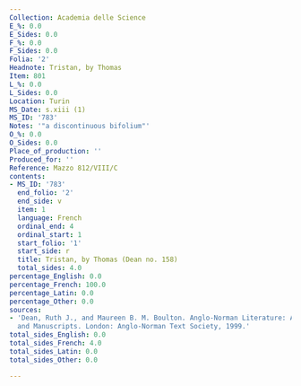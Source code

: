 ```yaml
---
Collection: Academia delle Science
E_%: 0.0
E_Sides: 0.0
F_%: 0.0
F_Sides: 0.0
Folia: '2'
Headnote: Tristan, by Thomas
Item: 801
L_%: 0.0
L_Sides: 0.0
Location: Turin
MS_Date: s.xiii (1)
MS_ID: '783'
Notes: '"a discontinuous bifolium"'
O_%: 0.0
O_Sides: 0.0
Place_of_production: ''
Produced_for: ''
Reference: Mazzo 812/VIII/C
contents:
- MS_ID: '783'
  end_folio: '2'
  end_side: v
  item: 1
  language: French
  ordinal_end: 4
  ordinal_start: 1
  start_folio: '1'
  start_side: r
  title: Tristan, by Thomas (Dean no. 158)
  total_sides: 4.0
percentage_English: 0.0
percentage_French: 100.0
percentage_Latin: 0.0
percentage_Other: 0.0
sources:
- 'Dean, Ruth J., and Maureen B. M. Boulton. Anglo-Norman Literature: A Guide to Texts
  and Manuscripts. London: Anglo-Norman Text Society, 1999.'
total_sides_English: 0.0
total_sides_French: 4.0
total_sides_Latin: 0.0
total_sides_Other: 0.0

---
```

